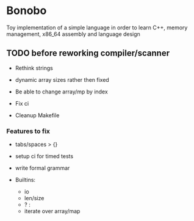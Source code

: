 # Bonobo

Toy implementation of a simple language in order to learn C++, memory management, x86_64 assembly and language design


## TODO before reworking compiler/scanner

* Rethink strings

* dynamic array sizes rather then fixed

* Be able to change array/mp by index

* Fix ci 

* Cleanup Makefile 


### Features to fix
* tabs/spaces > {}

* setup ci for timed tests

* write formal grammar


* Builtins:
    * io  
    * len/size
    * ? : 
    * iterate over array/map

